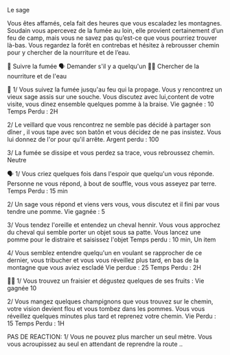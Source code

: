 Le sage 

Vous êtes affamés, cela fait des heures que vous escaladez les montagnes. Soudain vous apercevez de la fumée au loin, elle provient certainement d’un feu de camp, mais vous ne savez pas qu’est-ce que vous pourriez trouver là-bas. Vous regardez la forêt en contrebas et hésitez à rebrousser chemin pour y chercher de la nourriture et de l’eau.

🔎 Suivre la fumée  🗣️ Demander s'il y a quelqu'un  🚶‍♂️ Chercher de la nourriture et de l'eau


🔎  1/ Vous suivez la fumée jusqu'au feu qui la propage. Vous y rencontrez un vieux sage assis sur une souche. Vous discutez avec lui,content de votre visite, vous dinez ensemble quelques pomme à la braise. Vie gagnée : 10 Temps Perdu : 2H

2/ Le veillard que vous rencontrez ne semble pas décidé à partager son dîner , il vous tape avec son batôn et vous décidez de ne pas insistez. Vous lui donnez de l'or pour qu'il arrête. Argent perdu : 100

3/ La fumée se dissipe et vous perdez sa trace, vous rebroussez chemin. Neutre

🗣️ 1/ Vous criez quelques fois dans l'espoir que quelqu'un vous réponde. Personne ne vous répond, à bout de souffle, vous vous asseyez par terre. Temps Perdu : 15 min

2/ Un sage vous répond et viens vers vous, vous discutez et il fini par vous tendre une pomme. Vie gagnée : 5

3/ Vous tendez l'oreille et entendez un cheval hennir. Vous vous approchez du cheval qui semble porter un objet sous sa patte. Vous lancez une pomme pour le distraire et saisissez l'objet Temps perdu : 10 min, Un item

4/ Vous semblez entendre quelqu'un en voulant se rapprocher de ce dernier, vous tribucher et vous vous réveillez plus tard, en bas de la montagne que vous aviez escladé Vie perdue : 25 Temps Perdu : 2H

🚶‍♂️ 1/ Vous trouvez un fraisier et dégustez quelques de ses fruits : Vie gagnée 10

2/ Vous mangez quelques champignons que vous trouvez sur le chemin, votre vision devient flou et vous tombez dans les pommes. Vous vous réveillez quelques minutes plus tard et reprenez votre chemin. Vie Perdu : 15 Temps Perdu : 1H

PAS DE REACTION: 1/ Vous ne pouvez plus marcher un seul mètre. Vous vous acroupissez au seul en attendant de reprendre la route ..

